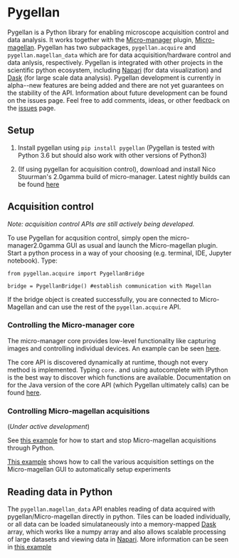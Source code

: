 # Pygellan
Pygellan is a Python library for enabling microscope acquisition control and data analysis. It works together with the [Micro-manager](https://micro-manager.org/) plugin, [Micro-magellan](https://micro-manager.org/wiki/MicroMagellan). Pygellan has two subpackages, `pygellan.acquire` and `pygellan.magellan_data` which are for data acquisition/hardware control and data anlysis, respectively. Pygellan is integrated with other projects in the scientific python ecosystem, including [Napari](https://github.com/napari/napari) (for data visualization) and [Dask](https://dask.org/) (for large scale data analysis). Pygellan development is currently in alpha--new features are being added and there are not yet guarantees on the stability of the API. Information about future development can be found on the issues page. Feel free to add comments, ideas, or other feedback on the [issues](https://github.com/henrypinkard/Pygellan/issues) page.

## Setup
1. Install pygellan using `pip install pygellan` (Pygellan is tested with Python 3.6 but should also work with other versions of Python3)

2. (If using pygellan for acquisition control), download and install Nico Stuurman's 2.0gamma build of micro-manager. Latest nightly builds can be found [here](https://micro-manager.org/wiki/Version_2.0)

## Acquisition control
*Note: acquisition control APIs are still actively being developed.*

To use Pygellan for acqusition control, simply open the micro-manager2.0gamma GUI as usual and launch the Micro-magellan plugin. Start a python process in a way of your choosing (e.g. terminal, IDE, Jupyter notebook). Type:

````
from pygellan.acquire import PygellanBridge

bridge = PygellanBridge() #establish communication with Magellan
````
If the bridge object is created successfully, you are connected to Micro-Magellan and can use the rest of the `pygellan.acquire` API.

### Controlling the Micro-manager core
The micro-manager core provides low-level functionality like capturing images and controlling individual devices. An example can be seen [here](https://github.com/henrypinkard/Pygellan/blob/master/examples/micromanager_core.py).

The core API is discovered dynamically at runtime, though not every method is implemented. Typing `core.` and using autocomplete with IPython is the best way to discover which functions are available. Documentation on for the Java version of the core API (which Pygellan ultimately calls) can be found [here](https://valelab4.ucsf.edu/~MM/doc-2.0.0-gamma/mmcorej/mmcorej/CMMCore.html).

### Controlling Micro-magellan acquisitions
(*Under active development*)

See [this example](https://github.com/henrypinkard/Pygellan/blob/master/examples/run_acquisition.py) for how to start and stop Micro-magellan acquisitions through Python.

[This example](https://github.com/henrypinkard/Pygellan/blob/master/examples/control_magellan_gui.py) shows how to call the various acquisition settings on the Micro-magellan GUI to automatically setup experiments

## Reading data in Python
The `pygellan.magellan_data` API enables reading of data acquired with pygellan/Micro-magellan directly in python. Tiles can be loaded individually, or all data can be loaded simulataneously into a memory-mapped [Dask](https://dask.org/) array, which works like a numpy array and also allows scalable processing of large datasets and viewing data in [Napari](https://github.com/napari/napari). More information can be seen in [this example](https://github.com/henrypinkard/Pygellan/blob/master/examples/read_and_visualize_magellan_data.py)
